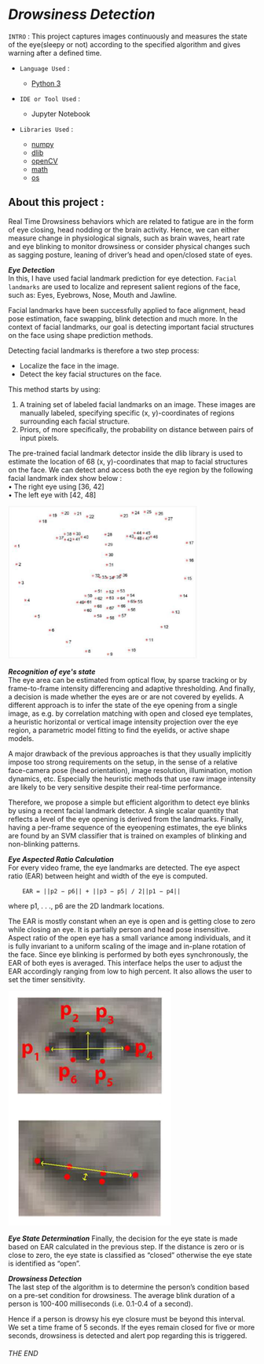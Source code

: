 # ***Drowsiness Detection***
 
`INTRO` : This project captures images continuously and measures the state of the eye(sleepy or not) according to the specified algorithm and gives warning after a defined time.

- `Language Used` :
	- [Python 3](https://www.python.org/doc/)

- `IDE or Tool Used` :
    - Jupyter Notebook

- `Libraries Used` :
    - [numpy](https://numpy.org/)
    - [dlib](https://pypi.org/project/dlib/)
    - [openCV](https://pypi.org/project/opencv-python/)
    - [math](https://docs.python.org/3/library/math.html)
    - [os](https://docs.python.org/3/library/os.html)
    
## About this project : 
Real Time Drowsiness behaviors which are related to fatigue are in the form of eye closing, head nodding or the brain activity. Hence, we can either measure change in physiological signals, such as brain waves, heart rate and eye blinking to monitor drowsiness or consider physical changes such as sagging posture, leaning of driver’s head and open/closed state of eyes.

***Eye Detection***  
In this, I have used facial landmark prediction for eye detection. `Facial landmarks` are used to localize and represent salient regions of the face, such as: Eyes, Eyebrows, Nose, Mouth and Jawline.

Facial landmarks have been successfully applied to face alignment, head pose estimation, face swapping, blink detection and much more. In the context of facial landmarks, our goal is detecting important facial structures on the face using shape prediction methods.

Detecting facial landmarks is therefore a two step process:  
   - Localize the face in the image.
   - Detect the key facial structures on the face.
	
This method starts by using:  
   1. A training set of labeled facial landmarks on an image. These images are manually labeled, specifying specific (x, y)-coordinates of regions surrounding each facial structure.
   2. Priors, of more specifically, the probability on distance between pairs of input pixels.

The pre-trained facial landmark detector inside the dlib library is used to estimate the
location of 68 (x, y)-coordinates that map to facial structures on the face. We can detect
and access both the eye region by the following facial landmark index show below :  
    • The right eye using [36, 42]  
    • The left eye with [42, 48]  
  
![68_facial_landmarks](68_facial_landmarks.png)  
  
***Recognition of eye's state***  
The eye area can be estimated from optical flow, by sparse tracking or by frame-to-frame intensity differencing and adaptive thresholding. And finally, a decision is made whether the eyes are or are not covered by eyelids. A different approach is to infer the state of the eye opening from a single image, as e.g. by correlation matching with open and closed eye templates, a heuristic horizontal or vertical image intensity projection over the eye region, a parametric model fitting to find the eyelids, or active shape models.   

A major drawback of the previous approaches is that they usually implicitly impose too strong requirements on the setup, in the sense of a relative face-camera pose (head orientation), image resolution, illumination, motion dynamics, etc. Especially the heuristic methods that use raw image intensity are likely to be very sensitive despite their real-time performance.    

Therefore, we propose a simple but efficient algorithm to detect eye blinks by using a recent facial landmark detector. A single scalar quantity that reflects a level of the eye opening is derived from the landmarks. Finally, having a per-frame sequence of the eyeopening estimates, the eye blinks are found by an SVM classifier that is trained on examples of blinking and non-blinking patterns.

***Eye Aspected Ratio Calculation***  
For every video frame, the eye landmarks are detected. The eye aspect ratio (EAR) between height and width of the eye is computed.  

        EAR = ||p2 − p6|| + ||p3 − p5| / 2||p1 − p4||  

where p1, . . ., p6 are the 2D landmark locations.   
  
The EAR is mostly constant when an eye is open and is getting close to zero while closing an eye. It is partially person and head pose insensitive.  
Aspect ratio of the open eye has a small variance among individuals, and it is fully invariant to a uniform scaling of the image and in-plane rotation of the face. Since eye blinking is performed by both eyes synchronously, the EAR of both eyes is averaged. This interface helps the user to adjust the EAR accordingly ranging from low to high percent. It also allows the user to set the timer sensitivity.

![open&closed_eyes](open&closed_eyes.png)
  
***Eye State Determination***
Finally, the decision for the eye state is made based on EAR calculated in the previous step. If the distance is zero or is close to zero, the eye state is classified as “closed” otherwise the eye state is identified as “open”.

***Drowsiness Detection***  
The last step of the algorithm is to determine the person’s condition based on a pre-set condition for drowsiness. The average blink duration of a person is 100-400 milliseconds (i.e. 0.1-0.4 of a second).  
   
Hence if a person is drowsy his eye closure must be beyond this interval. We set a time frame of 5 seconds. If the eyes remain closed for five or more seconds, drowsiness is detected and alert pop regarding this is triggered.

###### THE END